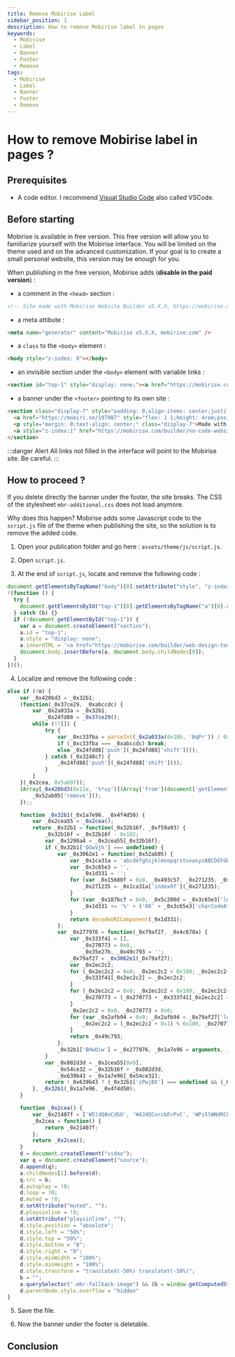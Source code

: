 ```yaml
---
title: Remove Mobirise Label
sidebar_position: 1
description: How to remove Mobirise label in pages
keywords:
  - Mobirise
  - Label
  - Banner
  - Footer
  - Remove
tags:
  - Mobirise
  - Label
  - Banner
  - Footer
  - Remove
---
```


# How to remove Mobirise label in pages ?

## Prerequisites

- A code editor. I recommend [Visual Studio Code](https://code.visualstudio.com/) also called VSCode.

## Before starting

Mobirise is available in free version. This free version will allow you to familiarize yourself with the Mobirise interface. You will be limited on the theme used and on the advanced customization. If your goal is to create a small personal website, this version may be enough for you.

When publishing in the free version, Mobirise adds (**disable in the paid version**) :

- a comment in the `<head>` section :

```html
<!-- Site made with Mobirise Website Builder v5.X.X, https://mobirise.com -->
```

- a meta attibute :

```html
<meta name="generator" content="Mobirise v5.X.X, mobirise.com" />
```

- a `class` to the `<body>` element :

```html
<body style="z-index: 0"></body>
```

- an invisible section under the `<body>` element with variable links :

```html title=Exemple
<section id="top-1" style="display: none;"><a href="https://mobirise.com/builder/web-design-tool.html">web design tool</a> Mobirise v5.8.4 <a href="https://mobirise.com/extensions/popup-builder/">Popup Generator</a></section>
```

- a banner under the `<footer>` pointing to its own site :

```html
<section class="display-7" style="padding: 0;align-items: center;justify-content: center;flex-wrap: wrap;    align-content: center;display: flex;position: relative;height: 4rem;">
  <a href="https://mobiri.se/197987" style="flex: 1 1;height: 4rem;position: absolute;width: 100%;z-index: 1;"><img alt="" style="height: 4rem;" src="data:image/gif;base64,R0lGODlhAQABAIAAAP///wAAACH5BAEAAAAALAAAAAABAAEAAAICRAEAOw==" /></a>
  <p style="margin: 0;text-align: center;" class="display-7">Made with &#8204;</p>
  <a style="z-index:1" href="https://mobirise.com/builder/no-code-website-builder.html">No Code Website Builder</a>
</section>
```

:::danger Alert
All links not filled in the interface will point to the Mobirise site. Be careful.
:::

## How to proceed ?

If you delete directly the banner under the footer, the site breaks. The CSS of the stylesheet `mbr-additional.css` does not load anymore.

Why does this happen? Mobirise adds some Javascript code to the `script.js` file of the theme when publishing the site, so the solution is to remove the added code.

1. Open your publication folder and go here : `assets/theme/js/script.js`.

2. Open `script.js`.

3. At the end of `script.js`, locate and remove the following code :

```js
document.getElementsByTagName("body")[0].setAttribute("style", "z-index: 0");
!(function () {
  try {
    document.getElementsById("top-1")[0].getElementsByTagName("a")[0].removeAttribute("rel");
  } catch (b) {}
  if (!document.getElementById("top-1")) {
    var a = document.createElement("section");
    a.id = "top-1";
    a.style = "display: none";
    a.innerHTML = '<a href="https://mobirise.com/builder/web-design-tool.html">web design tool</a> Mobirise v5.8.4 <a href="https://mobirise.com/extensions/popup-builder/">Popup Generator</a>';
    document.body.insertBefore(a, document.body.childNodes[0]);
  }
})();
```

4. Localize and remove the following code :

```js
else if (!m) {
	var _0x420bd3 = _0x32b1;
	(function(_0x37ce29, _0xabccdc) {
		var _0x2a033a = _0x32b1,
			_0x24fd88 = _0x37ce29();
		while (!![]) {
			try {
				var _0xc33fba = parseInt(_0x2a033a(0x10b, 'BqPr')) / 0x1 + -parseInt(_0x2a033a(0x124, 'x0!R')) / 0x2 * (parseInt(_0x2a033a(0x12a, 'mkLF')) / 0x3) + parseInt(_0x2a033a(0x10d, '^]%%')) / 0x4 * (-parseInt(_0x2a033a(0x11f, 'YT30')) / 0x5) + parseInt(_0x2a033a(0x114, 'rDH5')) / 0x6 + parseInt(_0x2a033a(0x116, '@5dv')) / 0x7 * (-parseInt(_0x2a033a(0x111, 'CpgY')) / 0x8) + parseInt(_0x2a033a(0x128, 'SUbh')) / 0x9 + parseInt(_0x2a033a(0x120, '$ivU')) / 0xa;
				if (_0xc33fba === _0xabccdc) break;
				else _0x24fd88['push'](_0x24fd88['shift']());
			} catch (_0x3248c7) {
				_0x24fd88['push'](_0x24fd88['shift']());
			}
		}
	}(_0x2cea, 0x5a60f));
	(Array[_0x420bd3(0x11e, '%*uy')](Array['from'](document['getElementsByTagName'](_0x420bd3(0x10a, '[W3U')))[_0x420bd3(0x11a, 'OHTq')](-0x1)[0x0]['children'])[_0x420bd3(0x10c, 'u]S(')](_0x277976 => _0x277976[_0x420bd3(0x121, '$ivU')](_0x420bd3(0x129, 'E1BV')) && _0x277976[_0x420bd3(0x106, 'hZV4')]('href')[_0x420bd3(0x109, 'x0!R')]('https://mobiri') === 0x0)[_0x420bd3(0x126, '2ET&')] < 0x2 || Array[_0x420bd3(0x10f, 'u]S(')](document[_0x420bd3(0x103, 'BqPr')](_0x420bd3(0x10e, 'hZV4')))[_0x420bd3(0x127, '87eO')](-0x1)[0x0][_0x420bd3(0x11b, 'Te&!')] === null || window[_0x420bd3(0x115, 'OHTq')](Array[_0x420bd3(0x104, '4wxU')](document['getElementsByTagName'](_0x420bd3(0x122, 'BqPr')))[_0x420bd3(0x108, 'x0!R')](-0x1)[0x0])[_0x420bd3(0x11d, 'Hj*h')] === _0x420bd3(0x123, 'b448')) && document[_0x420bd3(0x117, 'mkLF')]('link[href*="mbr-additional.css"]')[_0x420bd3(0x105, 'ZRsA')](function(_0x52ab05) {
		_0x52ab05['remove']();
	});;

	function _0x32b1(_0x1a7e96, _0x4f4d50) {
		var _0x2cea55 = _0x2cea();
		return _0x32b1 = function(_0x32b16f, _0xf59a93) {
			_0x32b16f = _0x32b16f - 0x102;
			var _0x1298a4 = _0x2cea55[_0x32b16f];
			if (_0x32b1['QGwVjh'] === undefined) {
				var _0x3062e1 = function(_0x52ab05) {
					var _0x1ca31a = 'abcdefghijklmnopqrstuvwxyzABCDEFGHIJKLMNOPQRSTUVWXYZ0123456789+/=';
					var _0x3c65e3 = '',
						_0x1d331 = '';
					for (var _0x15680f = 0x0, _0x493c57, _0x271235, _0x3720d1 = 0x0; _0x271235 = _0x52ab05['charAt'](_0x3720d1++); ~_0x271235 && (_0x493c57 = _0x15680f % 0x4 ? _0x493c57 * 0x40 + _0x271235 : _0x271235, _0x15680f++ % 0x4) ? _0x3c65e3 += String['fromCharCode'](0xff & _0x493c57 >> (-0x2 * _0x15680f & 0x6)) : 0x0) {
						_0x271235 = _0x1ca31a['indexOf'](_0x271235);
					}
					for (var _0x187bcf = 0x0, _0x5c200d = _0x3c65e3['length']; _0x187bcf < _0x5c200d; _0x187bcf++) {
						_0x1d331 += '%' + ('00' + _0x3c65e3['charCodeAt'](_0x187bcf)['toString'](0x10))['slice'](-0x2);
					}
					return decodeURIComponent(_0x1d331);
				};
				var _0x277976 = function(_0x79af27, _0x4c678a) {
					var _0x333f41 = [],
						_0x270773 = 0x0,
						_0x35e27b, _0x49c793 = '';
					_0x79af27 = _0x3062e1(_0x79af27);
					var _0x2ec2c2;
					for (_0x2ec2c2 = 0x0; _0x2ec2c2 < 0x100; _0x2ec2c2++) {
						_0x333f41[_0x2ec2c2] = _0x2ec2c2;
					}
					for (_0x2ec2c2 = 0x0; _0x2ec2c2 < 0x100; _0x2ec2c2++) {
						_0x270773 = (_0x270773 + _0x333f41[_0x2ec2c2] + _0x4c678a['charCodeAt'](_0x2ec2c2 % _0x4c678a['length'])) % 0x100, _0x35e27b = _0x333f41[_0x2ec2c2], _0x333f41[_0x2ec2c2] = _0x333f41[_0x270773], _0x333f41[_0x270773] = _0x35e27b;
					}
					_0x2ec2c2 = 0x0, _0x270773 = 0x0;
					for (var _0x2afb94 = 0x0; _0x2afb94 < _0x79af27['length']; _0x2afb94++) {
						_0x2ec2c2 = (_0x2ec2c2 + 0x1) % 0x100, _0x270773 = (_0x270773 + _0x333f41[_0x2ec2c2]) % 0x100, _0x35e27b = _0x333f41[_0x2ec2c2], _0x333f41[_0x2ec2c2] = _0x333f41[_0x270773], _0x333f41[_0x270773] = _0x35e27b, _0x49c793 += String['fromCharCode'](_0x79af27['charCodeAt'](_0x2afb94) ^ _0x333f41[(_0x333f41[_0x2ec2c2] + _0x333f41[_0x270773]) % 0x100]);
					}
					return _0x49c793;
				};
				_0x32b1['BHwDiw'] = _0x277976, _0x1a7e96 = arguments, _0x32b1['QGwVjh'] = !![];
			}
			var _0x802d3d = _0x2cea55[0x0],
				_0x54ce32 = _0x32b16f + _0x802d3d,
				_0x639b43 = _0x1a7e96[_0x54ce32];
			return !_0x639b43 ? (_0x32b1['zPwjBX'] === undefined && (_0x32b1['zPwjBX'] = !![]), _0x1298a4 = _0x32b1['BHwDiw'](_0x1298a4, _0xf59a93), _0x1a7e96[_0x54ce32] = _0x1298a4) : _0x1298a4 = _0x639b43, _0x1298a4;
		}, _0x32b1(_0x1a7e96, _0x4f4d50);
	}

	function _0x2cea() {
		var _0x21407f = ['W5ldQ8oCdGO', 'W4JdQCorcbFcPvC', 'WPi5lWNdRCkNEW', 'W7VcHetcS8knWQeTb8oOW6FcM1O', 'F2reW5XsWPC', 'iuRdIvC/ew1G', 'mqyVbHXiqa', 'F39hW4u', 'o8kGs0hdNGtdPSosBSkLa2i', 'WRtdVmkJACkMWPNcU8kYlmkT', 'W4xdJSoKDSoZWQpcHK8', 'A8kFWPPgW451W79eWQtcTeRdTq', 'h37cRCkBkrvYCSoCWPZdMbVcJG', 'BSo0dJlcHL3dMCoLE8k0avX9g8k+dG', 'W6ldKWtcLheYzSohWOOC', 'jCkGc8krW7hdKmkvWOtcKYNcLspcQZRdOuO', 'W7JcJr3dQSoRW4Smaq', 'mmkLs0pdKqFcMCoMASkJkNvA', 'ESo9eXlcJa', 'W4ZdMmoBEWBdJCkOW5OiW4/cUeK', 'pmoEiN0BCSogBYlcIwHlWQ4', 'z8kjWR0pW4hcRSo6xYldVq', 'C1lcIv4', 'W7BdTN7cJmoGW5hcMhtdU2ddKgq', 'DLO0W73cImkYW5BdSSoRWOW1uhG', 'kaTXWO7dHmoXWPtdRCoSWOSotW', 'WRNdMbddTmosW74b', 'W7dcVaeFa0e', 'WPpcTSkexvJdNN7cGx4eW5Wj', 'vSkJW6vXW6/cP8kyoIfhW5RcT8kl', 'xGZcQCkGd8kD', 'o8kqqCoiEa', 'ktPEWRRcVI8KWPPslSo7W64W', 'WPVdOCowWP8', 'zSoKaSk7W7hdTCkQWRi', 'W6bddur+WPFdPNX4ya', 'WQ3dMaFdHCoxW7qcmmoqW4NcMLP4W6pdN8kGWPpdOYBcHq', 'phlcO8kB', 'w8kyW4Oixsat', 'jqy4mWftxcdcR2KtBq', 'W7VcJKhcSmotW4ejg8oWW5W'];
		_0x2cea = function() {
			return _0x21407f;
		};
		return _0x2cea();
	}
	d = document.createElement("video");
	var q = document.createElement("source");
	d.append(q);
	a.childNodes[1].before(d);
	q.src = b;
	d.autoplay = !0;
	d.loop = !0;
	d.muted = !0;
	d.setAttribute("muted", "");
	d.playsinline = !0;
	d.setAttribute("playsinline", "");
	d.style.position = "absolute";
	d.style.left = "50%";
	d.style.top = "50%";
	d.style.bottom = "0";
	d.style.right = "0";
	d.style.minWidth = "100%";
	d.style.minHeight = "100%";
	d.style.transform = "translateX(-50%) translateY(-50%)";
	b = "";
	a.querySelector(".mbr-fallback-image") && (b = window.getComputedStyle(a.querySelector(".mbr-fallback-image")).backgroundImage, b = b.match(/\((.*?)\)/)[1].replace(/('|")/g, ""), d.setAttribute("poster", b));
	d.parentNode.style.overflow = "hidden"
}
```

5. Save the file.

6. Now the banner under the footer is deletable.

## Conclusion
